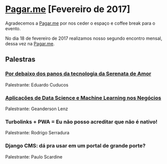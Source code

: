 # [Pagar.me][0] [Fevereiro de 2017]

Agradecemos a [Pagar.me][1] por nos ceder o espaço e coffee break para o evento.

No dia 18 de fevereiro de 2017 realizamos nosso segundo encontro mensal, dessa vez na [Pagar.me][1].

## Palestras

### [Por debaixo dos panos da tecnologia da Serenata de Amor][2]

Palestrante: Eduardo Cuducos

### [Aplicações de Data Science e Machine Learning nos Negócios][3]

Palestrante: Geanderson Lenz

### Turbolinks + PWA = Eu não posso acreditar que não é nativo!

Palestrante: Rodrigo Serradura

### Django CMS: dá pra usar em um portal de grande porte?

Palestrante: Paulo Scardine


[0]: https://www.meetup.com/pt-BR/Grupy-SP/events/237585356/
[1]: https://pagar.me/
[2]: https://serenatadeamor.org/
[3]: http://pt.slideshare.net/GeandersonLenz/aplicaes-do-data-science-nos-negcios